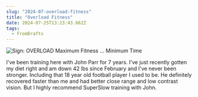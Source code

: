 ```yaml
---
slug: "2024-07-overload-fitness"
title: "Overload Fitness"
date: 2024-07-25T13:23:43.662Z
tags:
  - FromDrafts
---
```


<img src="https://imagedelivery.net/G5yY75A0xji3WnN9xH_MMg/bee46a2f-1c29-478f-b593-e9e9d821cc00/public" class="image-default" alt="Sign: OVERLOAD Maximum Fitness … Minimum Time" />

I've been training here with John Parr for 7 years. I've just recently gotten my diet right and am down 42 lbs since February and I've never been stronger. Including that 18 year old football player I used to be. He definitely recovered faster than me and had better close range and low contrast vision. But I highly recommend SuperSlow training with John.
